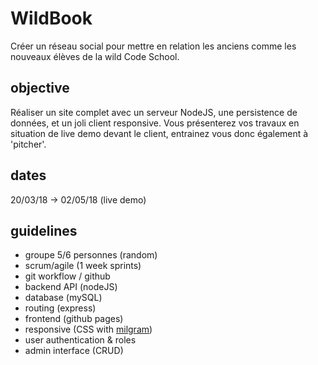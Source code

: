 # WildBook

Créer un réseau social pour mettre en relation les anciens comme les nouveaux élèves de la wild Code School.  

## objective

Réaliser un site complet avec un serveur NodeJS, une persistence de données, et un joli client responsive.
Vous présenterez vos travaux en situation de live demo devant le client, entrainez vous donc également à 'pitcher'.

## dates
20/03/18 -> 02/05/18 (live demo)

## guidelines

- groupe 5/6 personnes (random)
- scrum/agile (1 week sprints)
- git workflow / github
- backend API (nodeJS)
- database (mySQL)
- routing (express)
- frontend (github pages)
- responsive (CSS with [milgram](https://milligram.io/))
- user authentication & roles
- admin interface (CRUD)
